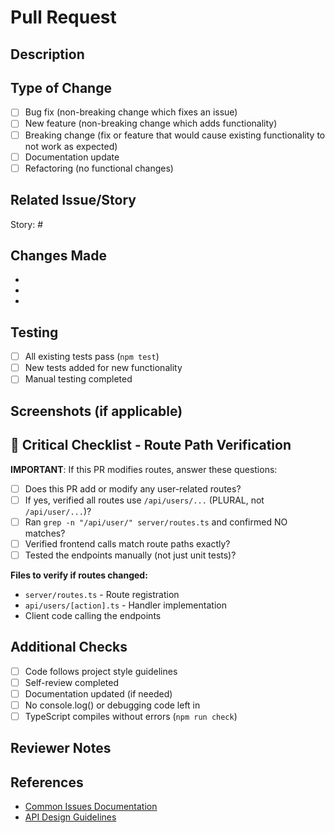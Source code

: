 # Pull Request

## Description
<!-- Describe your changes in detail -->

## Type of Change
- [ ] Bug fix (non-breaking change which fixes an issue)
- [ ] New feature (non-breaking change which adds functionality)
- [ ] Breaking change (fix or feature that would cause existing functionality to not work as expected)
- [ ] Documentation update
- [ ] Refactoring (no functional changes)

## Related Issue/Story
<!-- Link to the story or issue this PR addresses -->
Story: #

## Changes Made
<!-- List the specific changes -->
- 
- 
- 

## Testing
- [ ] All existing tests pass (`npm test`)
- [ ] New tests added for new functionality
- [ ] Manual testing completed

## Screenshots (if applicable)
<!-- Add screenshots to help explain your changes -->

## 🚨 Critical Checklist - Route Path Verification

**IMPORTANT**: If this PR modifies routes, answer these questions:

- [ ] Does this PR add or modify any user-related routes?
- [ ] If yes, verified all routes use `/api/users/...` (PLURAL, not `/api/user/...`)?
- [ ] Ran `grep -n "/api/user/" server/routes.ts` and confirmed NO matches?
- [ ] Verified frontend calls match route paths exactly?
- [ ] Tested the endpoints manually (not just unit tests)?

**Files to verify if routes changed:**
- `server/routes.ts` - Route registration
- `api/users/[action].ts` - Handler implementation  
- Client code calling the endpoints

## Additional Checks
- [ ] Code follows project style guidelines
- [ ] Self-review completed
- [ ] Documentation updated (if needed)
- [ ] No console.log() or debugging code left in
- [ ] TypeScript compiles without errors (`npm run check`)

## Reviewer Notes
<!-- Any specific areas you'd like reviewers to focus on -->

## References
- [Common Issues Documentation](../docs/COMMON_ISSUES.md)
- [API Design Guidelines](../docs/architecture/6-api-design-and-integration.md)
